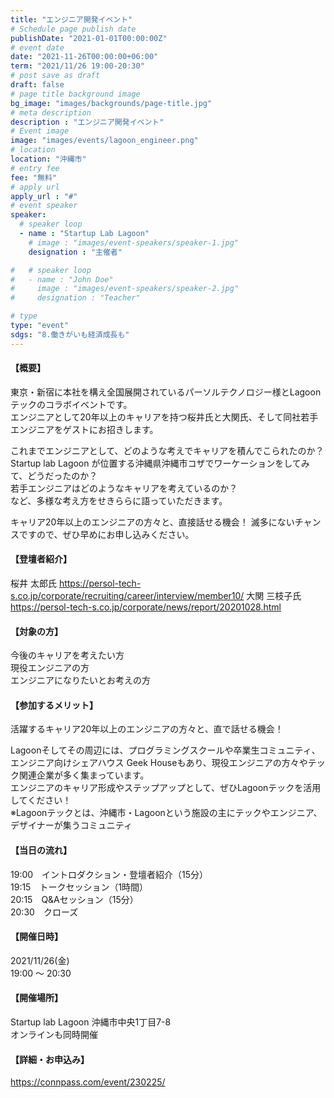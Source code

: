 ```yaml
---
title: "エンジニア開発イベント"
# Schedule page publish date
publishDate: "2021-01-01T00:00:00Z"
# event date
date: "2021-11-26T00:00:00+06:00"
term: "2021/11/26 19:00-20:30"
# post save as draft
draft: false
# page title background image
bg_image: "images/backgrounds/page-title.jpg"
# meta description
description : "エンジニア開発イベント"
# Event image
image: "images/events/lagoon_engineer.png"
# location
location: "沖縄市"
# entry fee
fee: "無料"
# apply url
apply_url : "#"
# event speaker
speaker:
  # speaker loop
  - name : "Startup Lab Lagoon"
    # image : "images/event-speakers/speaker-1.jpg"
    designation : "主催者"

#   # speaker loop
#   - name : "John Doe"
#     image : "images/event-speakers/speaker-2.jpg"
#     designation : "Teacher"

# type
type: "event"
sdgs: "8.働きがいも経済成長も"
---
```


#### 【概要】
東京・新宿に本社を構え全国展開されているパーソルテクノロジー様とLagoonテックのコラボイベントです。  
エンジニアとして20年以上のキャリアを持つ桜井氏と大関氏、そして同社若手エンジニアをゲストにお招きします。  
  
これまでエンジニアとして、どのような考えでキャリアを積んでこられたのか？  
Startup lab Lagoon が位置する沖縄県沖縄市コザでワーケーションをしてみて、どうだったのか？  
若手エンジニアはどのようなキャリアを考えているのか？  
など、多様な考え方をせきららに語っていただきます。  
  
キャリア20年以上のエンジニアの方々と、直接話せる機会！ 滅多にないチャンスですので、ぜひ早めにお申し込みください。  

#### 【登壇者紹介】
桜井 太郎氏 https://persol-tech-s.co.jp/corporate/recruiting/career/interview/member10/
大関 三枝子氏 https://persol-tech-s.co.jp/corporate/news/report/20201028.html

#### 【対象の方】
今後のキャリアを考えたい方  
現役エンジニアの方  
エンジニアになりたいとお考えの方  

#### 【参加するメリット】
活躍するキャリア20年以上のエンジニアの方々と、直で話せる機会！  
  
Lagoonそしてその周辺には、プログラミングスクールや卒業生コミュニティ、エンジニア向けシェアハウス Geek Houseもあり、現役エンジニアの方々やテック関連企業が多く集まっています。  
エンジニアのキャリア形成やステップアップとして、ぜひLagoonテックを活用してください！  
※Lagoonテックとは、沖縄市・Lagoonという施設の主にテックやエンジニア、デザイナーが集うコミュニティ  

#### 【当日の流れ】
19:00　イントロダクション・登壇者紹介（15分）  
19:15　トークセッション（1時間）  
20:15　Q&Aセッション（15分）  
20:30　クローズ  

#### 【開催日時】
2021/11/26(金)  
19:00 〜 20:30  

#### 【開催場所】
Startup lab Lagoon 沖縄市中央1丁目7-8  
オンラインも同時開催  

#### 【詳細・お申込み】
https://connpass.com/event/230225/  
